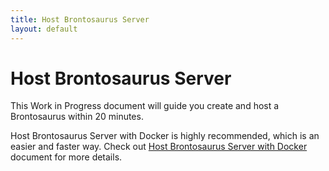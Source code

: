 ```yaml
---
title: Host Brontosaurus Server
layout: default
---
```


# Host Brontosaurus Server

This Work in Progress document will guide you create and host a Brontosaurus within 20 minutes.

Host Brontosaurus Server with Docker is highly recommended, which is an easier and faster way. Check out [Host Brontosaurus Server with Docker](../server/docker) document for more details.
